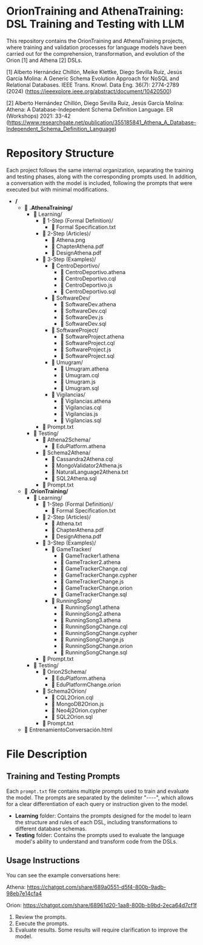 # OrionTraining and AthenaTraining: DSL Training and Testing with LLM

This repository contains the OrionTraining and AthenaTraining projects, where training and validation processes for language models have been carried out for the comprehension, transformation, and evolution of the Orion [1] and Athena [2] DSLs.

[1] Alberto Hernández Chillón, Meike Klettke, Diego Sevilla Ruiz, Jesús García Molina:
A Generic Schema Evolution Approach for NoSQL and Relational Databases. IEEE Trans. Knowl. Data Eng. 36(7): 2774-2789 (2024)
(https://ieeexplore.ieee.org/abstract/document/10420500)

[2] 	Alberto Hernández Chillón, Diego Sevilla Ruiz, Jesús García Molina:
Athena: A Database-Independent Schema Definition Language. ER (Workshops) 2021: 33-42
(https://www.researchgate.net/publication/355185841_Athena_A_Database-Independent_Schema_Definition_Language)

# Repository Structure

Each project follows the same internal organization, separating the training and testing phases, along with the corresponding prompts used. In addition, a conversation with the model is included, following the prompts that were executed but with minimal modifications.

- **/**
    - 📁 **.AthenaTraining/**
        - 📁 Learning/
            - 📁 1-Step (Formal Definition)/
                - 📄 Formal Specification.txt
            - 📁 2-Step (Articles)/
                - 📄 Athena.png
                - 📄 ChapterAthena.pdf
                - 📄 DesignAthena.pdf
            - 📁 3-Step (Examples)/
                - 📁 CentroDeportivo/
                    - 📄 CentroDeportivo.athena
                    - 📄 CentroDeportivo.cql
                    - 📄 CentroDeportivo.js
                    - 📄 CentroDeportivo.sql
                - 📁 SoftwareDev/
                    - 📄 SoftwareDev.athena
                    - 📄 SoftwareDev.cql
                    - 📄 SoftwareDev.js
                    - 📄 SoftwareDev.sql
                - 📁 SoftwareProject/
                    - 📄 SoftwareProject.athena
                    - 📄 SoftwareProject.cql
                    - 📄 SoftwareProject.js
                    - 📄 SoftwareProject.sql
                - 📁 Umugram/
                    - 📄 Umugram.athena
                    - 📄 Umugram.cql
                    - 📄 Umugram.js
                    - 📄 Umugram.sql
                - 📁 Vigilancias/
                    - 📄 Vigilancias.athena
                    - 📄 Vigilancias.cql
                    - 📄 Vigilancias.js
                    - 📄 Vigilancias.sql
            - 📄 Prompt.txt
        - 📁 Testing/
            - 📁 Athena2Schema/
                - 📄 EduPlatform.athena
            - 📁 Schema2Athena/
                - 📄 Cassandra2Athena.cql
                - 📄 MongoValidator2Athena.js
                - 📄 NaturalLanguage2Athena.txt
                - 📄 SQL2Athena.sql
            - 📄 Prompt.txt
    - 📁 **.OrionTraining/**
        - 📁 Learning/
            - 📁 1-Step (Formal Definition)/
                - 📄 Formal Specification.txt
            - 📁 2-Step (Articles)/
                - 📄 Athena.txt
                - 📄 ChapterAthena.pdf
                - 📄 DesignAthena.pdf
            - 📁 3-Step (Examples)/
                - 📁 GameTracker/
                    - 📄 GameTracker1.athena
                    - 📄 GameTracker2.athena
                    - 📄 GameTrackerChange.cql
                    - 📄 GameTrackerChange.cypher
                    - 📄 GameTrackerChange.js
                    - 📄 GameTrackerChange.orion
                    - 📄 GameTrackerChange.sql
                - 📁 RunningSong/
                    - 📄 RunningSong1.athena
                    - 📄 RunningSong2.athena
                    - 📄 RunningSong3.athena
                    - 📄 RunningSongChange.cql
                    - 📄 RunningSongChange.cypher
                    - 📄 RunningSongChange.js
                    - 📄 RunningSongChange.orion
                    - 📄 RunningSongChange.sql
            - 📄 Prompt.txt
        - 📁 Testing/
            - 📁 Orion2Schema/
                - 📄 EduPlatform.athena
                - 📄 EduPlatformChange.orion
            - 📁 Schema2Orion/
                - 📄 CQL2Orion.cql
                - 📄 MongoDB2Orion.js
                - 📄 Neo4j2Orion.cypher
                - 📄 SQL2Orion.sql
            - 📄 Prompt.txt
    - 📄 EntrenamientoConversación.html

# File Description
## Training and Testing Prompts
Each `prompt.txt` file contains multiple prompts used to train and evaluate the model.
The prompts are separated by the delimiter "----", which allows for a clear differentiation of each query or instruction given to the model.

- **Learning** folder: Contains the prompts designed for the model to learn the structure and rules of each DSL, including transformations to different database schemas.
- **Testing** folder: Contains the prompts used to evaluate the language model's ability to understand and transform code from the DSLs.

## Usage Instructions
You can see the example conversations here:

Athena: https://chatgpt.com/share/689a0551-d5f4-800b-9adb-98eb7e14cfa4

Orion: https://chatgpt.com/share/68961d20-1aa8-800b-b9bd-2eca64d7cf1f
1. Review the prompts.
2. Execute the prompts.
3. Evaluate results. Some results will require clarification to improve the model.
